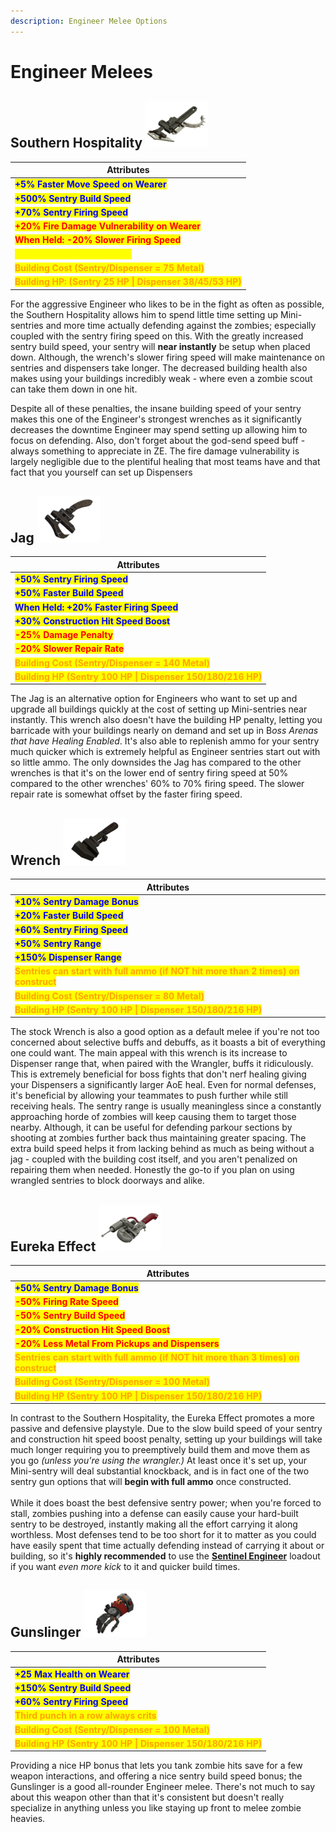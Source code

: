 ```yaml
---
description: Engineer Melee Options
---
```


# Engineer Melees

## Southern Hospitality   ![](../../../.gitbook/assets/100px-Item_icon_Southern_Hospitality.png)

| Attributes                                                                                  |
| ------------------------------------------------------------------------------------------- |
| <mark style="color:blue;">**+5% Faster Move Speed on Wearer**</mark>                        |
| <mark style="color:blue;">**+500% Sentry Build Speed**</mark>                               |
| <mark style="color:blue;">**+70% Sentry Firing Speed**</mark>                               |
| <mark style="color:red;">**+20% Fire Damage Vulnerability on Wearer**</mark>                |
| <mark style="color:red;">**When Held: -20% Slower Firing Speed**</mark>                     |
| <mark style="color:yellow;">**On Hit: Bleed for 5 seconds**</mark>                          |
| <mark style="color:orange;">**Building Cost (Sentry/Dispenser = 75 Metal)**</mark>          |
| <mark style="color:orange;">**Building HP: (Sentry 25 HP \| Dispenser 38/45/53 HP)**</mark> |

For the aggressive Engineer who likes to be in the fight as often as possible, the Southern Hospitality allows him to spend little time setting up Mini-sentries and more time actually defending against the zombies; especially coupled with the sentry firing speed on this. With the greatly increased sentry build speed, your sentry will **near instantly** be setup when placed down. Although, the wrench's slower firing speed will make maintenance on sentries and dispensers take longer. The decreased building health also makes using your buildings incredibly weak - where even a zombie scout can take them down in one hit.

Despite all of these penalties, the insane building speed of your sentry makes this one of the Engineer's strongest wrenches as it significantly decreases the downtime Engineer may spend setting up allowing him to focus on defending. Also, don't forget about the god-send speed buff - always something to appreciate in ZE. The fire damage vulnerability is largely negligible due to the plentiful healing that most teams have and that fact that you yourself can set up Dispensers

## Jag   ![](../../../.gitbook/assets/100px-Item_icon_Jag.png)

| Attributes                                                                                     |
| ---------------------------------------------------------------------------------------------- |
| <mark style="color:blue;">**+50% Sentry Firing Speed**</mark>                                  |
| <mark style="color:blue;">**+50% Faster Build Speed**</mark>                                   |
| <mark style="color:blue;">**When Held: +20% Faster Firing Speed**</mark>                       |
| <mark style="color:blue;">**+30% Construction Hit Speed Boost**</mark>                         |
| <mark style="color:red;">**-25% Damage Penalty**</mark>                                        |
| <mark style="color:red;">**-20% Slower Repair Rate**</mark>                                    |
| <mark style="color:orange;">**Building Cost (Sentry/Dispenser = 140 Metal)**</mark>            |
| <mark style="color:orange;">**Building HP (Sentry 100 HP \| Dispenser 150/180/216 HP)**</mark> |

The Jag is an alternative option for Engineers who want to set up and upgrade all buildings quickly at the cost of setting up Mini-sentries near instantly. This wrench also doesn't have the building HP penalty, letting you barricade with your buildings nearly on demand and set up in &#x42;_&#x6F;ss Arenas that have Healing Enabled_. It's also able to replenish ammo for your sentry much quicker which is extremely helpful as Engineer sentries start out with so little ammo. The only downsides the Jag has compared to the other wrenches is that it's on the lower end of sentry firing speed at 50% compared to the other wrenches' 60% to 70% firing speed. The slower repair rate is somewhat offset by the faster firing speed.

## Wrench   ![](../../../.gitbook/assets/100px-Item_icon_Wrench.png)

| Attributes                                                                                                           |
| -------------------------------------------------------------------------------------------------------------------- |
| <mark style="color:blue;">**+10% Sentry Damage Bonus**</mark>                                                        |
| <mark style="color:blue;">**+20% Faster Build Speed**</mark>                                                         |
| <mark style="color:blue;">**+60% Sentry Firing Speed**</mark>                                                        |
| <mark style="color:blue;">**+50% Sentry Range**</mark>                                                               |
| <mark style="color:blue;">**+150% Dispenser Range**</mark>                                                           |
| <mark style="color:orange;">**Sentries can start with full ammo (if NOT hit more than 2 times) on construct**</mark> |
| <mark style="color:orange;">**Building Cost (Sentry/Dispenser = 80 Metal)**</mark>                                   |
| <mark style="color:orange;">**Building HP (Sentry 100 HP \| Dispenser 150/180/216 HP)**</mark>                       |

The stock Wrench is also a good option as a default melee if you're not too concerned about selective buffs and debuffs, as it boasts a bit of everything one could want. The main appeal with this wrench is its increase to Dispenser range that, when paired with the Wrangler, buffs it ridiculously. This is extremely beneficial for boss fights that don't nerf healing giving your Dispensers a significantly larger AoE heal. Even for normal defenses, it's beneficial by allowing your teammates to push further while still receiving heals. The sentry range is usually meaningless since a constantly approaching horde of zombies will keep causing them to target those nearby. Although, it can be useful for defending parkour sections by shooting at zombies further back thus maintaining greater spacing. The extra build speed helps it from lacking behind as much as being without a jag - coupled with the building cost itself, and you aren't penalized on repairing them when needed. Honestly the go-to if you plan on using wrangled sentries to block doorways and alike.

## Eureka Effect   ![](../../../.gitbook/assets/100px-Item_icon_Eureka_Effect.png)

| Attributes                                                                                                           |
| -------------------------------------------------------------------------------------------------------------------- |
| <mark style="color:blue;">**+50% Sentry Damage Bonus**</mark>                                                        |
| <mark style="color:red;">**-50% Firing Rate Speed**</mark>                                                           |
| <mark style="color:red;">**-50% Sentry Build Speed**</mark>                                                          |
| <mark style="color:red;">**-20% Construction Hit Speed Boost**</mark>                                                |
| <mark style="color:red;">**-20% Less Metal From Pickups and Dispensers**</mark>                                      |
| <mark style="color:orange;">**Sentries can start with full ammo (if NOT hit more than 3 times) on construct**</mark> |
| <mark style="color:orange;">**Building Cost (Sentry/Dispenser = 100 Metal)**</mark>                                  |
| <mark style="color:orange;">**Building HP (Sentry 100 HP \| Dispenser 150/180/216 HP)**</mark>                       |

In contrast to the Southern Hospitality, the Eureka Effect promotes a more passive and defensive playstyle. Due to the slow build speed of your sentry and construction hit speed boost penalty, setting up your buildings will take much longer requiring you to preemptively build them and move them as you go _(unless you're using the wrangler.)_ At least once it's set up, your Mini-sentry will deal substantial knockback, and is in fact one of the two sentry gun options that will **begin with full ammo** once constructed.\
\
While it does boast the best defensive sentry power; when you're forced to stall, zombies pushing into a defense can easily cause your hard-built sentry to be destroyed, instantly making all the effort carrying it along worthless. Most defenses tend to be too short for it to matter as you could have easily spent that time actually defending instead of carrying it about or building, so it's **highly recommended** to use the [**Sentinel Engineer**](../../human-meta-discussion-outdated-+loadouts/class-loadouts-demoman-heavy-engineer.md#sentinel-engineer) loadout if you want _even more kick_ to it and quicker build times.

## Gunslinger   ![](../../../.gitbook/assets/100px-Item_icon_Gunslinger.png)

| Attributes                                                                                     |
| ---------------------------------------------------------------------------------------------- |
| <mark style="color:blue;">**+25 Max Health on Wearer**</mark>                                  |
| <mark style="color:blue;">**+150% Sentry Build Speed**</mark>                                  |
| <mark style="color:blue;">**+60% Sentry Firing Speed**</mark>                                  |
| <mark style="color:orange;">**Third punch in a row always crits**</mark>                       |
| <mark style="color:orange;">**Building Cost (Sentry/Dispenser = 100 Metal)**</mark>            |
| <mark style="color:orange;">**Building HP (Sentry 100 HP \| Dispenser 150/180/216 HP)**</mark> |

Providing a nice HP bonus that lets you tank zombie hits save for a few weapon interactions, and offering a nice sentry build speed bonus; the Gunslinger is a good all-rounder Engineer melee. There's not much to say about this weapon other than that it's consistent but doesn't really specialize in anything unless you like staying up front to melee zombie heavies.
